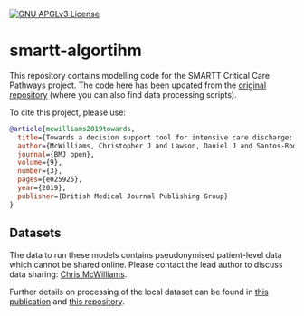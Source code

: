 [![GNU APGLv3 License](https://img.shields.io/github/license/UHBristolDataScience/smartt-algortihm.svg?style=for-the-badge)](https://github.com/UHBristolDataScience/smartt-algortihm/blob/master/LICENSE.txt)

# smartt-algortihm

This repository contains modelling code for the SMARTT Critical Care Pathways project. The code here has been updated from the [original repository](https://github.com/UHBristolDataScience/towards-decision-support-icu-discharge) (where you can also find data processing scripts).

To cite this project, please use:
```bibtex
@article{mcwilliams2019towards,
  title={Towards a decision support tool for intensive care discharge: machine learning algorithm development using electronic healthcare data from MIMIC-III and Bristol, UK},
  author={McWilliams, Christopher J and Lawson, Daniel J and Santos-Rodriguez, Raul and Gilchrist, Iain D and Champneys, Alan and Gould, Timothy H and Thomas, Mathew JC and Bourdeaux, Christopher P},
  journal={BMJ open},
  volume={9},
  number={3},
  pages={e025925},
  year={2019},
  publisher={British Medical Journal Publishing Group}
}
```

## Datasets

The data to run these models contains pseudonymised patient-level data which cannot be shared online. Please contact the lead author to discuss data sharing: [Chris McWilliams](mailto:chris.mcwilliams@bristol.ac.uk?subject=[GitHub]%20SMARTT).

Further details on processing of the local dataset can be found in [this publication](https://www.ncbi.nlm.nih.gov/pmc/articles/PMC6733376/) and [this repository](https://github.com/UHBristolDataScience/ICNARC-to-Philips-Linkage).


[license-url]: https://github.com/UHBristolDataScience/smartt-algortihm/blob/master/LICENSE.txt
[issues-shield]: https://img.shields.io/github/license/UHBristolDataScience/smartt-algortihm.svg?style=for-the-badge
